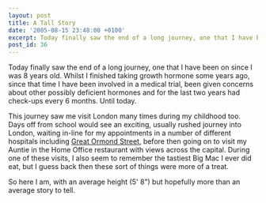 ```yaml
---
layout: post
title: A Tall Story
date: '2005-08-15 23:48:00 +0100'
excerpt: Today finally saw the end of a long journey, one that I have been on since I was 8 years old.
post_id: 36
---
```

Today finally saw the end of a long journey, one that I have been on since I was 8 years old. Whilst I finished taking growth hormone some years ago, since that time I have been involved in a medical trial, been given concerns about other possibly deficient hormones and for the last two years had check-ups every 6 months. Until today.

This journey saw me visit London many times during my childhood too. Days off from school would see an exciting, usually rushed journey into London, waiting in-line for my appointments in a number of different hospitals including [Great Ormond Street][1], before then going on to visit my Auntie in the Home Office restaurant with views across the capital. During one of these visits, I also seem to remember the tastiest Big Mac I ever did eat, but I guess back then these sort of things were more of a treat.

So here I am, with an average height (5' 8") but hopefully more than an average story to tell.

[1]: http://www.gosh.nhs.uk/